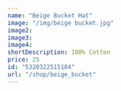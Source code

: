 ```yaml
---
name: "Beige Bucket Hat"
image: "/img/beige bucket.jpg"
image2: 
image3: 
image4:
shortDescription: 100% Cotton
price: 25
id: "5320322515104"
url: "/shop/beige_bucket"
---
```

